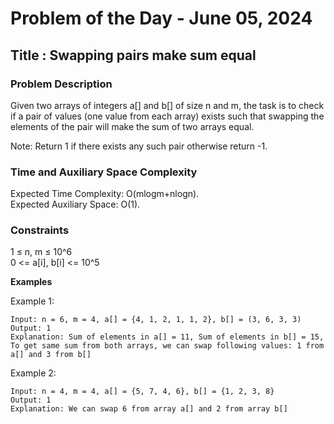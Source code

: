 # Problem of the Day - June 05, 2024

## Title : Swapping pairs make sum equal

### Problem Description

Given two arrays of integers a[] and b[] of size n and m, the task is to check if a pair of values (one value from each array) exists such that swapping the elements of the pair will make the sum of two arrays equal.

Note: Return 1 if there exists any such pair otherwise return -1.

### Time and Auxiliary Space Complexity

Expected Time Complexity: O(mlogm+nlogn). \
Expected Auxiliary Space: O(1).

### Constraints

1 ≤ n, m ≤ 10^6 \
0 <= a[i], b[i] <= 10^5

**Examples**

Example 1:
```
Input: n = 6, m = 4, a[] = {4, 1, 2, 1, 1, 2}, b[] = (3, 6, 3, 3)
Output: 1
Explanation: Sum of elements in a[] = 11, Sum of elements in b[] = 15, To get same sum from both arrays, we can swap following values: 1 from a[] and 3 from b[]
```

Example 2:
```
Input: n = 4, m = 4, a[] = {5, 7, 4, 6}, b[] = {1, 2, 3, 8}
Output: 1
Explanation: We can swap 6 from array a[] and 2 from array b[]

```




